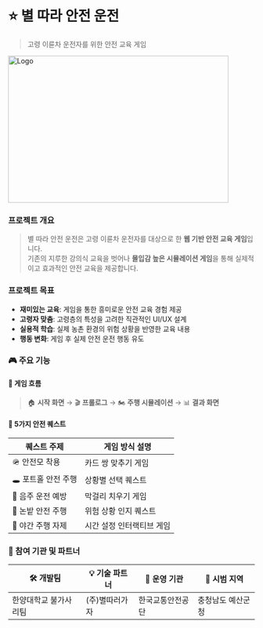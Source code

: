 # ⭐ 별 따라 안전 운전 
> 고령 이륜차 운전자를 위한 안전 교육 게임


<img src="로고 주세요" width="450px" height="300px" title="Team Logo" alt="Logo"></img><br/>

###  프로젝트 개요

> 별 따라 안전 운전은 고령 이륜차 운전자를 대상으로 한 **웹 기반 안전 교육 게임**입니다. <br>
기존의 지루한 강의식 교육을 벗어나 **몰입감 높은 시뮬레이션 게임**을 통해 실제적이고 효과적인 안전 교육을 제공합니다.


### 프로젝트 목표
- **재미있는 교육**: 게임을 통한 흥미로운 안전 교육 경험 제공
- **고령자 맞춤**: 고령층의 특성을 고려한 직관적인 UI/UX 설계
- **실용적 학습**: 실제 농촌 환경의 위험 상황을 반영한 교육 내용
- **행동 변화**: 게임 후 실제 안전 운전 행동 유도

### 🎮 주요 기능
#### 🧭 게임 흐름  
> 🏠 **시작 화면** → 🎬 **프롤로그** → 🏍️ **주행 시뮬레이션** → 📊 **결과 화면**

#### 🎯 5가지 안전 퀘스트

| 퀘스트 주제          | 게임 방식 설명                            |
|---------------------|------------------------------------------|
| 🪖 안전모 착용       | 카드 쌍 맞추기 게임                     |
| 🕳️ 포트홀 안전 주행   | 상황별 선택 퀘스트                       |
| 🍶 음주 운전 예방     | 막걸리 치우기 게임                       |
| 🌾 논밭 안전 주행     | 위험 상황 인지 퀘스트                    |
| 🌙 야간 주행 자제     | 시간 설정 인터랙티브 게임                |


### 👥 참여 기관 및 파트너
| 🛠 개발팀             | 💡 기술 파트너        | 🏢 운영 기관       | 📍 시범 지역           |
|----------------------|-----------------------|---------------------|-------------------------|
| 한양대학교 불가사리팀 |  (주)별따러가자       | 한국교통안전공단     | 충청남도 예산군청        |
